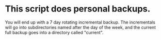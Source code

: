 # This script does personal backups.  
You will end up with a 7 day rotating incremental backup. The incrementals will go into subdirectories named after the day of the week, and the current full backup goes into a directory called "current".